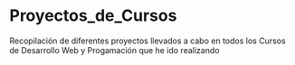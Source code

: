 # Proyectos_de_Cursos
Recopilación de diferentes proyectos llevados a cabo en todos los Cursos de Desarrollo Web y Progamación que he ido realizando
